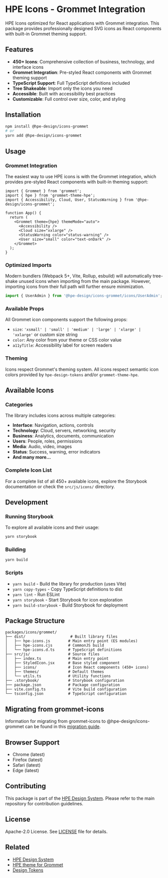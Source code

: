 # HPE Icons - Grommet Integration

HPE Icons optimized for React applications with Grommet integration. This package provides professionally designed SVG icons as React components with built-in Grommet theming support.

## Features

- **450+ Icons**: Comprehensive collection of business, technology, and interface icons
- **Grommet Integration**: Pre-styled React components with Grommet theming support
- **TypeScript Support**: Full TypeScript definitions included
- **Tree Shakeable**: Import only the icons you need
- **Accessible**: Built with accessibility best practices
- **Customizable**: Full control over size, color, and styling

## Installation

```bash
npm install @hpe-design/icons-grommet
# or
yarn add @hpe-design/icons-grommet
```

## Usage

### Grommet Integration

The easiest way to use HPE icons is with the Grommet integration, which provides pre-styled React components with built-in theming support:

```tsx
import { Grommet } from 'grommet';
import { hpe } from 'grommet-theme-hpe';
import { Accessibility, Cloud, User, StatusWarning } from '@hpe-design/icons-grommet';

function App() {
  return (
    <Grommet theme={hpe} themeMode="auto">
      <Accessibility />
      <Cloud size="xxlarge" />
      <StatusWarning color="status-warning" />
      <User size="small" color="text-onDark" />
    </Grommet>
  );
}
```

### Optimized Imports

Modern bundlers (Webpack 5+, Vite, Rollup, esbuild) will automatically tree-shake unused icons when importing from the main package. However, importing icons from their full path will further ensure minimization.

```javascript
import { UserAdmin } from '@hpe-design/icons-grommet/icons/UserAdmin';
```

### Available Props

All Grommet icon components support the following props:

- `size`: `'xsmall' | 'small' | 'medium' | 'large' | 'xlarge' | 'xxlarge'` or custom size string
- `color`: Any color from your theme or CSS color value
- `a11yTitle`: Accessibility label for screen readers

### Theming

Icons respect Grommet's theming system. All icons respect semantic icon colors provided by `hpe-design-tokens` and/or `grommet-theme-hpe`.

## Available Icons

### Categories

The library includes icons across multiple categories:

- **Interface**: Navigation, actions, controls
- **Technology**: Cloud, servers, networking, security
- **Business**: Analytics, documents, communication
- **Users**: People, roles, permissions
- **Media**: Audio, video, images
- **Status**: Success, warning, error indicators
- **And many more...**

### Complete Icon List

For a complete list of all 450+ available icons, explore the Storybook documentation or check the `src/js/icons/` directory.

## Development

### Running Storybook

To explore all available icons and their usage:

```bash
yarn storybook
```

### Building

```bash
yarn build
```

### Scripts

- `yarn build` - Build the library for production (uses Vite)
- `yarn copy-types` - Copy TypeScript definitions to dist
- `yarn lint` - Run ESLint
- `yarn storybook` - Start Storybook for icon exploration
- `yarn build-storybook` - Build Storybook for deployment

## Package Structure

```
packages/icons/grommet/
├── dist/                    # Built library files
│   ├── hpe-icons.js        # Main entry point (ES modules)
│   ├── hpe-icons.cjs       # CommonJS build
│   └── hpe-icons.d.ts      # TypeScript definitions
├── src/js/                 # Source files
│   ├── index.ts            # Main entry point
│   ├── StyledIcon.jsx      # Base styled component
│   ├── icons/              # Icon React components (450+ icons)
│   ├── themes/             # Default themes
│   └── utils.ts            # Utility functions
├── .storybook/             # Storybook configuration
├── package.json            # Package configuration
├── vite.config.ts          # Vite build configuration
└── tsconfig.json           # TypeScript configuration
```

## Migrating from grommet-icons

Information for migrating from grommet-icons to @hpe-design/icons-grommet can be found in this [migration guide](https://github.com/grommet/hpe-design-system/wiki/Migrating-from-grommet%E2%80%90icons-to-@hpe%E2%80%90design-icons%E2%80%90grommet).

## Browser Support

- Chrome (latest)
- Firefox (latest)  
- Safari (latest)
- Edge (latest)

## Contributing

This package is part of the [HPE Design System](https://github.com/grommet/hpe-design-system). Please refer to the main repository for contribution guidelines.

## License

Apache-2.0 License. See [LICENSE](./LICENSE) file for details.

## Related

- [HPE Design System](https://design-system.hpe.design/)
- [HPE theme for Grommet](https://github.com/grommet/grommet-theme-hpe/tree/master)
- [Design Tokens](../design-tokens)

